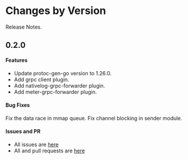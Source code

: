 Changes by Version
==================
Release Notes.

0.2.0
------------------
#### Features
* Update protoc-gen-go version to 1.26.0.
* Add grpc client plugin.
* Add nativelog-grpc-forwarder plugin.
* Add meter-grpc-forwarder plugin.

#### Bug Fixes
Fix the data race in mmap queue.
Fix channel blocking in sender module. 

#### Issues and PR
- All issues  are [here](https://github.com/apache/skywalking/milestone/80?closed=1)  
- All and pull requests are [here](https://github.com/apache/skywalking-satellite/pulls?q=is%3Aopen+is%3Apr+milestone%3A0.2.0)
